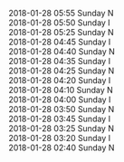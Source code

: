 2018-01-28 05:55 Sunday  N  
2018-01-28 05:50 Sunday  I  
2018-01-28 05:25 Sunday  N  
2018-01-28 04:45 Sunday  I  
2018-01-28 04:40 Sunday  N  
2018-01-28 04:35 Sunday  I  
2018-01-28 04:25 Sunday  N  
2018-01-28 04:20 Sunday  I  
2018-01-28 04:10 Sunday  N  
2018-01-28 04:00 Sunday  I  
2018-01-28 03:50 Sunday  N  
2018-01-28 03:45 Sunday  I  
2018-01-28 03:25 Sunday  N  
2018-01-28 03:20 Sunday  I  
2018-01-28 02:40 Sunday  N  
